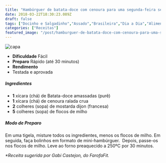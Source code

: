 ```yaml
---
title: "Hambúrguer de batata-doce com cenoura para uma segunda-feira sem carne"
date: 2018-03-22T18:30:23.089Z
draft: false
tags: ["Docinho e Salgadinho","Assado","Brasileira","Dia a Dia","Alimentação vegana","Hambúrguer","Veganismo"]
categories: ["Receitas"]
featured_image: "/post/hamburguer-de-batata-doce-com-cenoura-para-uma-segunda-feira-sem-carne.5d12bad9.jpg"
---
```


![capa](/post/hamburguer-de-batata-doce-com-cenoura-para-uma-segunda-feira-sem-carne.5d12bad9.jpg)

*   **Dificuldade** Fácil
*   **Preparo** Rápido (até 30 minutos)
*   **Rendimento**
*   Testada e aprovada
    

##### Ingredientes

*   **1** xícara (chá) de Batata-doce amassadas (purê)
*   **1** xícara (chá) de cenoura ralada crua
*   **2** colheres (sopa) de mostarda dijon (francesa)
*   **5** colheres (sopa) de flocos de milho

##### Modo de Preparo

Em uma tigela, misture todos os ingredientes, menos os flocos de milho. Em seguida, faça bolinhos em formato de mini-hambúrguer.  Depois, passe-os nos flocos de milho. Leve ao forno preaquecido a 250ºC por 30 minutos.

_*Receita sugerida por Gabi Castejon, do FarofaFit._
